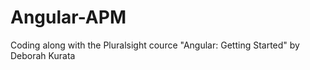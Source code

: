 # Angular-APM
Coding along with the Pluralsight cource "Angular: Getting Started" by Deborah Kurata
